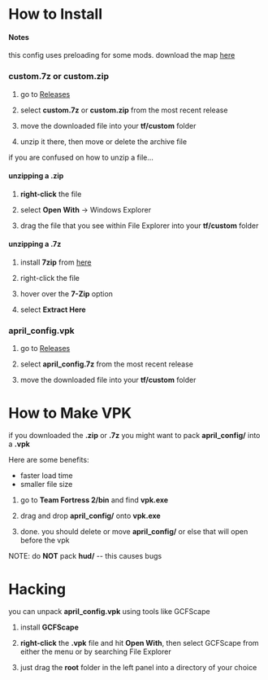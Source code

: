 # How to Install

 #### Notes
 this config uses preloading for some mods.
 download the map [here](https://www.dropbox.com/s/swgl0x110jatxi2/preload_room.bsp?dl=0)

 ### custom.7z or custom.zip

 1) go to [Releases](https://github.com/aprilthecutie/tf2-custom/releases)

 2) select **custom.7z** or **custom.zip** from the most recent release

 3) move the downloaded file into your **tf/custom** folder

 4) unzip it there, then move or delete the archive file

 if you are confused on how to unzip a file...

 #### unzipping a .zip

 1) **right-click** the file

 2) select **Open With** -> Windows Explorer
 
 3) drag the file that you see within File Explorer into your **tf/custom** folder

 #### unzipping a .7z

 1) install **7zip** from [here](https://www.7-zip.org/download.html)

 2) right-click the file

 3) hover over the **7-Zip** option

 4) select **Extract Here**


 ### april_config.vpk

 1) go to [Releases](https://github.com/aprilthecutie/tf2-custom/releases)

 2) select **april_config.7z** from the most recent release

 3) move the downloaded file into your **tf/custom** folder

# How to Make VPK
 if you downloaded the **.zip** or **.7z** you might want to pack **april_config/** into a **.vpk**
 
 Here are some benefits:
 - faster load time
 - smaller file size

 1) go to **Team Fortress 2/bin** and find **vpk.exe**
 
 2) drag and drop **april_config/** onto **vpk.exe**

 3) done. you should delete or move **april_config/** or else that will open before the vpk

 NOTE: do **NOT** pack **hud/** -- this causes bugs


 # Hacking
  you can unpack **april_config.vpk** using tools like GCFScape

  1) install **GCFScape**

  2) **right-click** the **.vpk** file and hit **Open With**, then select GCFScape from either the menu or by searching File Explorer

  3) just drag the **root** folder in the left panel into a directory of your choice
